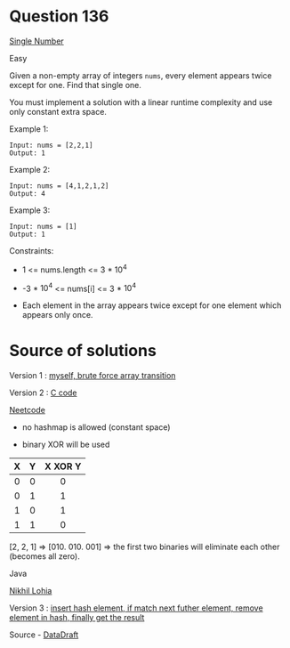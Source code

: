 # Question 136

[Single Number](https://leetcode.com/problems/single-number/description/)

Easy

Given a non-empty array of integers `nums`, every element appears twice except for one. Find that single one.

You must implement a solution with a linear runtime complexity and use only constant extra space.

Example 1:

    Input: nums = [2,2,1]
    Output: 1

Example 2:

    Input: nums = [4,1,2,1,2]
    Output: 4

Example 3:

    Input: nums = [1]
    Output: 1

Constraints:

- 1 <= nums.length <= 3 \* $10^4$

- -3 \* $10^4$ <= nums[i] <= 3 \* $10^4$

- Each element in the array appears twice except for one element which appears only once.

# Source of solutions

Version 1 : [myself, brute force array transition](136_trial02.js)

Version 2 : [C code](136_trial03.c)

[Neetcode](https://www.youtube.com/watch?v=qMPX1AOa83k)

- no hashmap is allowed (constant space)

- binary XOR will be used

|  X  |  Y  | X XOR Y |
| :-: | :-: | :-----: |
|  0  |  0  |    0    |
|  0  |  1  |    1    |
|  1  |  0  |    1    |
|  1  |  1  |    0    |

[2, 2, 1] => [010. 010. 001] => the first two binaries will eliminate each other (becomes all zero).

Java

[Nikhil Lohia](https://www.youtube.com/watch?v=KNOw_goVGas)

Version 3 : [insert hash element, if match next futher element, remove element in hash, finally get the result
](136_trial03.py)

Source - [DataDraft](https://www.youtube.com/watch?v=d9yH_X0p7mI)

